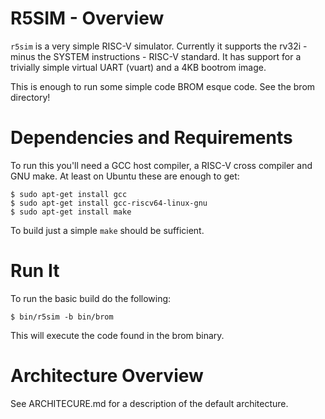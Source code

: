 # R5SIM - Overview

`r5sim` is a very simple RISC-V simulator. Currently it supports the rv32i -
minus the SYSTEM instructions - RISC-V standard. It has support for a
trivially simple virtual UART (vuart) and a 4KB bootrom image.

This is enough to run some simple code BROM esque code. See the brom directory!

# Dependencies and Requirements

To run this you'll need a GCC host compiler, a RISC-V cross compiler and
GNU make. At least on Ubuntu these are enough to get:

    $ sudo apt-get install gcc
    $ sudo apt-get install gcc-riscv64-linux-gnu
    $ sudo apt-get install make

To build just a simple `make` should be sufficient.

# Run It

To run the basic build do the following:

    $ bin/r5sim -b bin/brom

This will execute the code found in the brom binary.

# Architecture Overview

See ARCHITECURE.md for a description of the default architecture.
